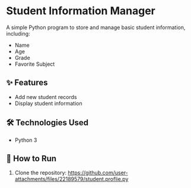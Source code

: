 # Student Information Manager

A simple Python program to store and manage basic student information, including:

- Name  
- Age  
- Grade  
- Favorite Subject  

## ✨ Features
- Add new student records  
- Display student information  

## 🛠️ Technologies Used
- Python 3

## 🚀 How to Run
1. Clone the repository:
https://github.com/user-attachments/files/22189579/student.proflie.py
